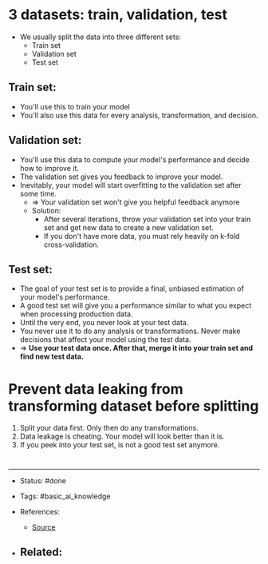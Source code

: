 # 3 datasets: train, validation, test
- We usually split the data into three different sets:
	- Train set
	- Validation set
	- Test set

## Train set:
- You'll use this to train your model
- You'll also use this data for every analysis, transformation, and decision.

## Validation set:
- You'll use this data to compute your model's performance and decide how to improve it.
- The validation set gives you feedback to improve your model.
- Inevitably, your model will start overfitting to the validation set after some time.
	- => Your validation set won't give you helpful feedback anymore
	- Solution:
		- After several iterations, throw your validation set into your train set and get new data to create a new validation set.
		- If you don't have more data, you must rely heavily on k-fold cross-validation.

## Test set:
- The goal of your test set is to provide a final, unbiased estimation of your model's performance.
- A good test set will give you a performance similar to what you expect when processing production data.
- Until the very end, you never look at your test data.
- You never use it to do any analysis or transformations. Never make decisions that affect your model using the test data.
- => **Use your test data once. After that, merge it into your train set and find new test data.**


# Prevent data leaking from transforming dataset before splitting
1. Split your data first. Only then do any transformations.
1. Data leakage is cheating. Your model will look better than it is.
1. If you peek into your test set, is not a good test set anymore.




# 

---
- Status: #done

- Tags: #basic_ai_knowledge

- References:
	- [Source](https://twitter.com/svpino/status/1542840462838378496)

- Related:
	- 
